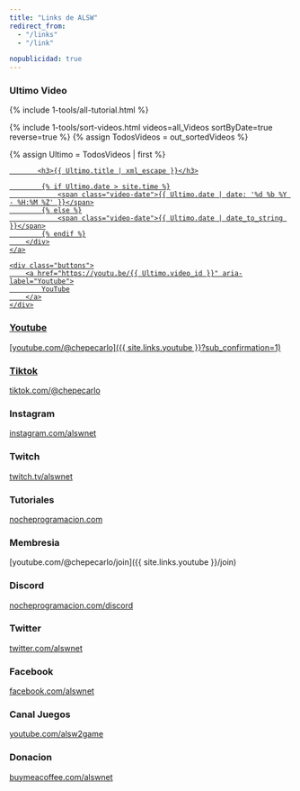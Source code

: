 ```yaml
---
title: "Links de ALSW"
redirect_from:
  - "/links"
  - "/link"

nopublicidad: true
---
```


### Ultimo Video

{% include 1-tools/all-tutorial.html %}

{% include 1-tools/sort-videos.html videos=all_Videos sortByDate=true reverse=true %}
{% assign TodosVideos = out_sortedVideos %}

{% assign Ultimo = TodosVideos | first %}

<div class="video-card">
    <a href="https://youtu.be/{{ Ultimo.video_id }}">
        <div class="video-header">
            <div class="thumb-container">
                <div class="video-thumbnail"
                    {% if Ultimo.video_id %}
                    style="background-image: url(https://i.ytimg.com/vi/{{Ultimo.video_id}}/mqdefault.jpg)"
                    {% else %}
                    style="background-image: url({{ '/assets/images/streamcover.jpg' | relative_url }})"
                    {% endif %}
                >
                </div>
            </div>

           <h3>{{ Ultimo.title | xml_escape }}</h3>

            {% if Ultimo.date > site.time %}
                <span class="video-date">{{ Ultimo.date | date: '%d %b %Y - %H:%M %Z' }}</span>
            {% else %}
                <span class="video-date">{{ Ultimo.date | date_to_string }}</span>
            {% endif %}
        </div>
    </a>

    <div class="buttons">
        <a href="https://youtu.be/{{ Ultimo.video_id }}" aria-label="Youtube">
            YouTube
        </a>
    </div>

</div>

### Youtube

[youtube.com/@chepecarlo]({{ site.links.youtube }}?sub_confirmation=1)

### Tiktok

[tiktok.com/@chepecarlo](https://www.tiktok.com/@chepecarlo)

### Instagram

[instagram.com/alswnet](https://www.instagram.com/alswnet/)

### Twitch

[twitch.tv/alswnet](https://www.twitch.tv/alswnet)

### Tutoriales

[nocheprogramacion.com](https://nocheprogramacion.com/)

### Membresia

[youtube.com/@chepecarlo/join]({{ site.links.youtube }}/join)

### Discord

[nocheprogramacion.com/discord](https://nocheprogramacion.com/discord)

### Twitter

[twitter.com/alswnet](https://twitter.com/alswnet)

### Facebook

[facebook.com/alswnet](https://www.facebook.com/alswnet)

### Canal Juegos

[youtube.com/alsw2game](https://www.youtube.com/channel/UC-QPTA-oIQf59SVA8ckpMXA?sub_confirmation=1)

### Donacion

[buymeacoffee.com/alswnet](https://nocheprogramacion.com/cafe)
